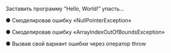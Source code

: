 Заставить программу ”Hello, World!” упасть…

● Смоделировав ошибку «NullPointerException»

● Смоделировав ошибку «ArrayIndexOutOfBoundsException»

● Вызвав свой вариант ошибки через оператор throw
